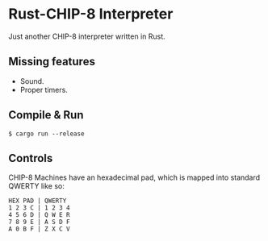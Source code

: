 # Rust-CHIP-8 Interpreter
Just another CHIP-8 interpreter written in Rust.

## Missing features
* Sound.
* Proper timers.

## Compile & Run
```$ cargo run --release```
## Controls
CHIP-8 Machines have an hexadecimal pad, which is mapped into standard QWERTY like so:

```
HEX PAD | QWERTY
1 2 3 C | 1 2 3 4
4 5 6 D | Q W E R
7 8 9 E | A S D F
A 0 B F | Z X C V
```
